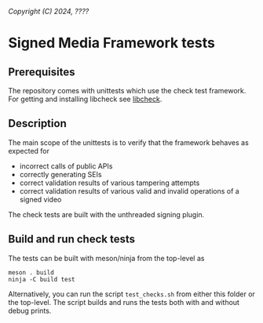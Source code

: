 *Copyright (C) 2024, ????*

# Signed Media Framework tests

## Prerequisites
The repository comes with unittests which use the check test framework. For getting and installing libcheck see [libcheck](https://libcheck.github.io/check/).

## Description
The main scope of the unittests is to verify that the framework behaves as expected for
- incorrect calls of public APIs
- correctly generating SEIs
- correct validation results of various tampering attempts 
- correct validation results of various valid and invalid operations of a signed video

The check tests are built with the unthreaded signing plugin.

## Build and run check tests
The tests can be built with meson/ninja from the top-level as
```
meson . build
ninja -C build test
```
Alternatively, you can run the script `test_checks.sh` from either this folder or the top-level. The script builds and runs the tests both with and without debug prints.
